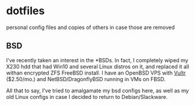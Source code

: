 # dotfiles
personal config files and copies of others in case those are removed

## BSD
I've recently taken an interest in the *BSDs. In fact, I completely wiped my X230 hdd that had Win10 and several Linux distros on it, and replaced it all withan encrypted ZFS FreeBSD install. I have an OpenBSD VPS with [Vultr](https://vultr.com) ($2.50/mo.) and NetBSD/DragonflyBSD running in VMs on FBSD.

All that to say, I've tried to amalgamate my bsd configs here, as well as my old Linux configs in case I decided to return to Debian/Slackware.